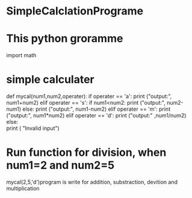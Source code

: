 # SimpleCalclationPrograme
# This python groramme
import math
# simple calculater
def mycal(num1,num2,operater):
    if operater == 'a':
            print ("output:", num1+num2)
    elif operater == 's':
        if num1<num2:
               print ("output:", num2-num1)
        else:
               print ("output:", num1-num2)
    elif operater == 'm':
            print ("output:", num1*num2)
    elif operater == 'd':
            print ("output:" ,num1/num2)
    else:                                                                                                         
            print ( "Invalid input")
# Run function for division, when num1=2 and num2=5 
mycal(2,5,'d')program is write for addition, substraction, devition and multiplication 
